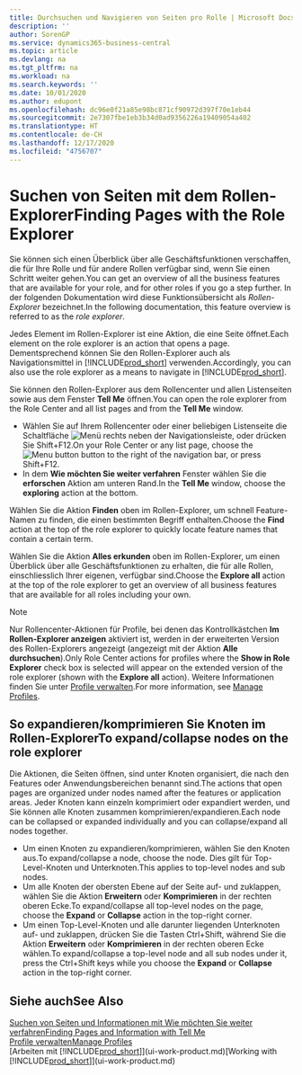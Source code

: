 ```yaml
---
title: Durchsuchen und Navigieren von Seiten pro Rolle | Microsoft Docs
description: ''
author: SorenGP
ms.service: dynamics365-business-central
ms.topic: article
ms.devlang: na
ms.tgt_pltfrm: na
ms.workload: na
ms.search.keywords: ''
ms.date: 10/01/2020
ms.author: edupont
ms.openlocfilehash: dc96e0f21a85e98bc871cf90972d397f70e1eb44
ms.sourcegitcommit: 2e7307fbe1eb3b34d0ad9356226a19409054a402
ms.translationtype: HT
ms.contentlocale: de-CH
ms.lasthandoff: 12/17/2020
ms.locfileid: "4756707"
---
```

# <a name="finding-pages-with-the-role-explorer"></a><span data-ttu-id="1c243-102">Suchen von Seiten mit dem Rollen-Explorer</span><span class="sxs-lookup"><span data-stu-id="1c243-102">Finding Pages with the Role Explorer</span></span>
<span data-ttu-id="1c243-103">Sie können sich einen Überblick über alle Geschäftsfunktionen verschaffen, die für Ihre Rolle und für andere Rollen verfügbar sind, wenn Sie einen Schritt weiter gehen.</span><span class="sxs-lookup"><span data-stu-id="1c243-103">You can get an overview of all the business features that are available for your role, and for other roles if you go a step further.</span></span> <span data-ttu-id="1c243-104">In der folgenden Dokumentation wird diese Funktionsübersicht als *Rollen-Explorer* bezeichnet.</span><span class="sxs-lookup"><span data-stu-id="1c243-104">In the following documentation, this feature overview is referred to as the *role explorer*.</span></span>

<span data-ttu-id="1c243-105">Jedes Element im Rollen-Explorer ist eine Aktion, die eine Seite öffnet.</span><span class="sxs-lookup"><span data-stu-id="1c243-105">Each element on the role explorer is an action that opens a page.</span></span> <span data-ttu-id="1c243-106">Dementsprechend können Sie den Rollen-Explorer auch als Navigationsmittel in [!INCLUDE[prod_short](includes/prod_short.md)] verwenden.</span><span class="sxs-lookup"><span data-stu-id="1c243-106">Accordingly, you can also use the role explorer as a means to navigate in [!INCLUDE[prod_short](includes/prod_short.md)].</span></span>

<span data-ttu-id="1c243-107">Sie können den Rollen-Explorer aus dem Rollencenter und allen Listenseiten sowie aus dem Fenster **Tell Me** öffnen.</span><span class="sxs-lookup"><span data-stu-id="1c243-107">You can open the role explorer from the Role Center and all list pages and from the **Tell Me** window.</span></span>

- <span data-ttu-id="1c243-108">Wählen Sie auf Ihrem Rollencenter oder einer beliebigen Listenseite die Schaltfläche ![Menü](media/ui_menu_button.png "Menütaste") rechts neben der Navigationsleiste, oder drücken Sie Shift+F12.</span><span class="sxs-lookup"><span data-stu-id="1c243-108">On your Role Center or any list page, choose the ![Menu button](media/ui_menu_button.png "Menu button") button to the right of the navigation bar, or press Shift+F12.</span></span>
- <span data-ttu-id="1c243-109">In dem **Wie möchten Sie weiter verfahren** Fenster wählen Sie die **erforschen** Aktion am unteren Rand.</span><span class="sxs-lookup"><span data-stu-id="1c243-109">In the **Tell Me** window, choose the **exploring** action at the bottom.</span></span>

<span data-ttu-id="1c243-110">Wählen Sie die Aktion **Finden** oben im Rollen-Explorer, um schnell Feature-Namen zu finden, die einen bestimmten Begriff enthalten.</span><span class="sxs-lookup"><span data-stu-id="1c243-110">Choose the **Find** action at the top of the role explorer to quickly locate feature names that contain a certain term.</span></span>

<span data-ttu-id="1c243-111">Wählen Sie die Aktion **Alles erkunden** oben im Rollen-Explorer, um einen Überblick über alle Geschäftsfunktionen zu erhalten, die für alle Rollen, einschliesslich Ihrer eigenen, verfügbar sind.</span><span class="sxs-lookup"><span data-stu-id="1c243-111">Choose the **Explore all** action at the top of the role explorer to get an overview of all business features that are available for all roles including your own.</span></span>

> [!NOTE]
> <span data-ttu-id="1c243-112">Nur Rollencenter-Aktionen für Profile, bei denen das Kontrollkästchen **Im Rollen-Explorer anzeigen** aktiviert ist, werden in der erweiterten Version des Rollen-Explorers angezeigt (angezeigt mit der Aktion **Alle durchsuchen**).</span><span class="sxs-lookup"><span data-stu-id="1c243-112">Only Role Center actions for profiles where the **Show in Role Explorer** check box is selected will appear on the extended version of the role explorer (shown with the **Explore all** action).</span></span> <span data-ttu-id="1c243-113">Weitere Informationen finden Sie unter [Profile verwalten](admin-users-profiles-roles.md).</span><span class="sxs-lookup"><span data-stu-id="1c243-113">For more information, see [Manage Profiles](admin-users-profiles-roles.md).</span></span>

## <a name="to-expandcollapse-nodes-on-the-role-explorer"></a><span data-ttu-id="1c243-114">So expandieren/komprimieren Sie Knoten im Rollen-Explorer</span><span class="sxs-lookup"><span data-stu-id="1c243-114">To expand/collapse nodes on the role explorer</span></span>
<span data-ttu-id="1c243-115">Die Aktionen, die Seiten öffnen, sind unter Knoten organisiert, die nach den Features oder Anwendungsbereichen benannt sind.</span><span class="sxs-lookup"><span data-stu-id="1c243-115">The actions that open pages are organized under nodes named after the features or application areas.</span></span> <span data-ttu-id="1c243-116">Jeder Knoten kann einzeln komprimiert oder expandiert werden, und Sie können alle Knoten zusammen komprimieren/expandieren.</span><span class="sxs-lookup"><span data-stu-id="1c243-116">Each node can be collapsed or expanded individually and you can collapse/expand all nodes together.</span></span>

- <span data-ttu-id="1c243-117">Um einen Knoten zu expandieren/komprimieren, wählen Sie den Knoten aus.</span><span class="sxs-lookup"><span data-stu-id="1c243-117">To expand/collapse a node, choose the node.</span></span> <span data-ttu-id="1c243-118">Dies gilt für Top-Level-Knoten und Unterknoten.</span><span class="sxs-lookup"><span data-stu-id="1c243-118">This applies to top-level nodes and sub nodes.</span></span>
- <span data-ttu-id="1c243-119">Um alle Knoten der obersten Ebene auf der Seite auf- und zuklappen, wählen Sie die Aktion **Erweitern** oder **Komprimieren** in der rechten oberen Ecke.</span><span class="sxs-lookup"><span data-stu-id="1c243-119">To expand/collapse all top-level nodes on the page, choose the **Expand** or **Collapse** action in the top-right corner.</span></span>
- <span data-ttu-id="1c243-120">Um einen Top-Level-Knoten und alle darunter liegenden Unterknoten auf- und zuklappen, drücken Sie die Tasten Ctrl+Shift, während Sie die Aktion **Erweitern** oder **Komprimieren** in der rechten oberen Ecke wählen.</span><span class="sxs-lookup"><span data-stu-id="1c243-120">To expand/collapse a top-level node and all sub nodes under it, press the Ctrl+Shift keys while you choose the **Expand** or **Collapse** action in the top-right corner.</span></span>

## <a name="see-also"></a><span data-ttu-id="1c243-121">Siehe auch</span><span class="sxs-lookup"><span data-stu-id="1c243-121">See Also</span></span>
[<span data-ttu-id="1c243-122">Suchen von Seiten und Informationen mit Wie möchten Sie weiter verfahren</span><span class="sxs-lookup"><span data-stu-id="1c243-122">Finding Pages and Information with Tell Me</span></span>](ui-search.md)  
[<span data-ttu-id="1c243-123">Profile verwalten</span><span class="sxs-lookup"><span data-stu-id="1c243-123">Manage Profiles</span></span>](admin-users-profiles-roles.md)  
<span data-ttu-id="1c243-124">[Arbeiten mit [!INCLUDE[prod_short](includes/prod_short.md)]](ui-work-product.md)</span><span class="sxs-lookup"><span data-stu-id="1c243-124">[Working with [!INCLUDE[prod_short](includes/prod_short.md)]](ui-work-product.md)</span></span>
